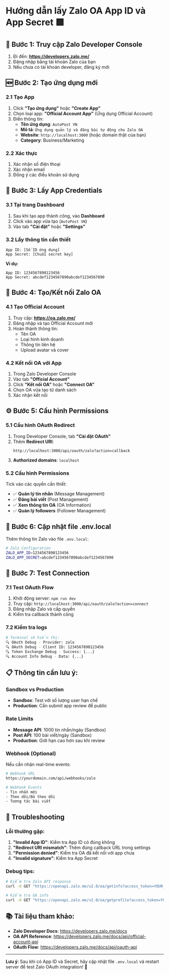 # Hướng dẫn lấy Zalo OA App ID và App Secret 🟦

## 📱 Bước 1: Truy cập Zalo Developer Console

1. Đi đến: **https://developers.zalo.me/**
2. Đăng nhập bằng tài khoản Zalo của bạn
3. Nếu chưa có tài khoản developer, đăng ký mới

## 🆕 Bước 2: Tạo ứng dụng mới

### 2.1 Tạo App
1. Click **"Tạo ứng dụng"** hoặc **"Create App"**
2. Chọn loại app: **"Official Account App"** (Ứng dụng Official Account)
3. Điền thông tin:
   - **Tên ứng dụng**: `AutoPost VN`
   - **Mô tả**: `Ứng dụng quản lý và đăng bài tự động cho Zalo OA`
   - **Website**: `http://localhost:3000` (hoặc domain thật của bạn)
   - **Category**: Business/Marketing

### 2.2 Xác thực
1. Xác nhận số điện thoại
2. Xác nhận email
3. Đồng ý các điều khoản sử dụng

## 🔑 Bước 3: Lấy App Credentials

### 3.1 Tại trang Dashboard
1. Sau khi tạo app thành công, vào **Dashboard**
2. Click vào app vừa tạo (`AutoPost VN`)
3. Vào tab **"Cài đặt"** hoặc **"Settings"**

### 3.2 Lấy thông tin cần thiết
```
App ID: [Số ID ứng dụng]
App Secret: [Chuỗi secret key]
```

**Ví dụ:**
```
App ID: 1234567890123456
App Secret: abcdef1234567890abcdef1234567890
```

## 🏢 Bước 4: Tạo/Kết nối Zalo OA

### 4.1 Tạo Official Account
1. Truy cập: **https://oa.zalo.me/**
2. Đăng nhập và tạo Official Account mới
3. Hoàn thành thông tin:
   - Tên OA
   - Loại hình kinh doanh  
   - Thông tin liên hệ
   - Upload avatar và cover

### 4.2 Kết nối OA với App
1. Trong Zalo Developer Console
2. Vào tab **"Official Account"**
3. Click **"Kết nối OA"** hoặc **"Connect OA"**
4. Chọn OA vừa tạo từ danh sách
5. Xác nhận kết nối

## ⚙️ Bước 5: Cấu hình Permissions

### 5.1 Cấu hình OAuth Redirect
1. Trong Developer Console, tab **"Cài đặt OAuth"**
2. Thêm **Redirect URI**:
   ```
   http://localhost:3000/api/oauth/zalo?action=callback
   ```
3. **Authorized domains**: `localhost`

### 5.2 Cấu hình Permissions
Tick vào các quyền cần thiết:
- ✅ **Quản lý tin nhắn** (Message Management)
- ✅ **Đăng bài viết** (Post Management) 
- ✅ **Xem thông tin OA** (OA Information)
- ✅ **Quản lý followers** (Follower Management)

## 📝 Bước 6: Cập nhật file .env.local

Thêm thông tin Zalo vào file `.env.local`:

```bash
# Zalo Configuration
ZALO_APP_ID=1234567890123456
ZALO_APP_SECRET=abcdef1234567890abcdef1234567890
```

## 🧪 Bước 7: Test Connection

### 7.1 Test OAuth Flow
1. Khởi động server: `npm run dev`
2. Truy cập: `http://localhost:3000/api/oauth/zalo?action=connect`
3. Đăng nhập Zalo và cấp quyền
4. Kiểm tra callback thành công

### 7.2 Kiểm tra logs
```bash
# Terminal sẽ hiển thị:
🔍 OAuth Debug - Provider: zalo
🔍 OAuth Debug - Client ID: 1234567890123456
🔍 Token Exchange Debug - Success: {...}
🔍 Account Info Debug - Data: {...}
```

## 📋 Thông tin cần lưu ý:

### Sandbox vs Production
- **Sandbox**: Test với số lượng user hạn chế
- **Production**: Cần submit app review để public

### Rate Limits
- **Message API**: 1000 tin nhắn/ngày (Sandbox)
- **Post API**: 100 bài viết/ngày (Sandbox)  
- **Production**: Giới hạn cao hơn sau khi review

### Webhook (Optional)
Nếu cần nhận real-time events:
```bash
# Webhook URL
https://yourdomain.com/api/webhooks/zalo

# Webhook Events
- Tin nhắn mới
- Theo dõi/Bỏ theo dõi  
- Tương tác bài viết
```

## 🔧 Troubleshooting

### Lỗi thường gặp:
1. **"Invalid App ID"**: Kiểm tra App ID có đúng không
2. **"Redirect URI mismatch"**: Thêm đúng callback URL trong settings
3. **"Permission denied"**: Kiểm tra OA đã kết nối với app chưa
4. **"Invalid signature"**: Kiểm tra App Secret

### Debug tips:
```bash
# Kiểm tra Zalo API response
curl -X GET "https://openapi.zalo.me/v2.0/oa/getinfo?access_token=YOUR_TOKEN"

# Kiểm tra OA info
curl -X GET "https://openapi.zalo.me/v2.0/oa/getprofile?access_token=YOUR_TOKEN"
```

## 📚 Tài liệu tham khảo:

- **Zalo Developer Docs**: https://developers.zalo.me/docs
- **OA API Reference**: https://developers.zalo.me/docs/api/official-account-api
- **OAuth Flow**: https://developers.zalo.me/docs/api/oauth-api

---

**Lưu ý**: Sau khi có App ID và Secret, hãy cập nhật file `.env.local` và restart server để test Zalo OAuth integration! 🚀
